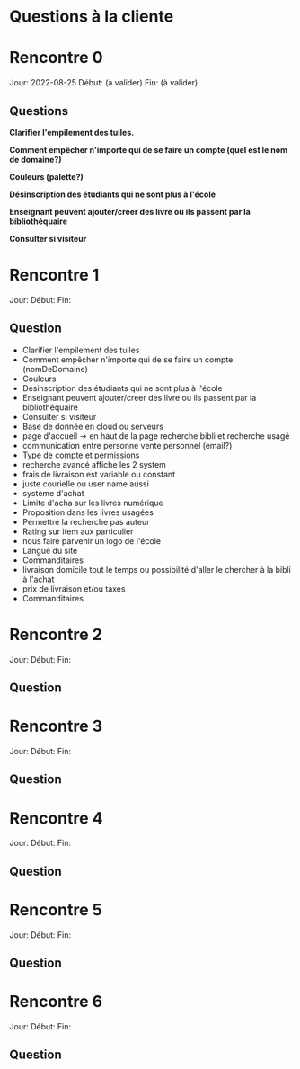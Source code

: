 
Questions à la cliente
======================

# Rencontre 0
Jour: 2022-08-25
Début: (à valider)
Fin: (à valider)

## Questions
**Clarifier l'empilement des tuiles.**
>

**Comment empêcher n'importe qui de se faire un compte (quel est le nom de domaine?)**
>

**Couleurs (palette?)**
>

**Désinscription des étudiants qui ne sont plus à l'école**
>

**Enseignant peuvent ajouter/creer des livre ou ils passent par la bibliothéquaire**
>

**Consulter si visiteur**
>

# Rencontre 1
Jour:
Début:
Fin: 

## Question
- Clarifier l'empilement des tuiles
- Comment empêcher n'importe qui de se faire un compte (nomDeDomaine)
- Couleurs
- Désinscription des étudiants qui ne sont plus à l'école
- Enseignant peuvent ajouter/creer des livre ou ils passent par la bibliothéquaire
- Consulter si visiteur
- Base de donnée en cloud ou serveurs
- page d'accueil -> en haut de la page recherche bibli et recherche usagé
- communication entre personne vente personnel (email?)
- Type de compte et permissions
- recherche avancé affiche les 2 system
- frais de livraison est variable ou constant
- juste courielle ou user name aussi
- système d'achat
- Limite d'acha sur les livres numérique
- Proposition dans les livres usagées
- Permettre la recherche pas auteur
- Rating sur item aux particulier
- nous faire parvenir un logo de l'école
- Langue du site
- Commanditaires
- livraison domicile tout le temps ou possibilité d'aller le chercher à la bibli à l'achat
- prix de livraison et/ou taxes
- Commanditaires

# Rencontre 2
Jour:
Début:
Fin: 

## Question

# Rencontre 3
Jour:
Début:
Fin: 

## Question

# Rencontre 4
Jour:
Début:
Fin: 

## Question

# Rencontre 5
Jour:
Début:
Fin: 

## Question

# Rencontre 6
Jour:
Début:
Fin: 

## Question

